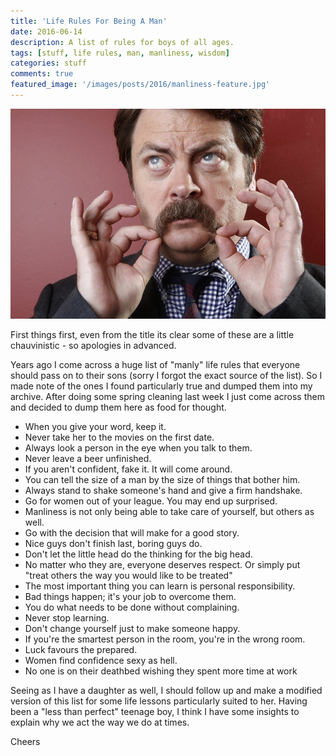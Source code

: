 ```yaml
---
title: 'Life Rules For Being A Man'
date: 2016-06-14
description: A list of rules for boys of all ages.
tags: [stuff, life rules, man, manliness, wisdom]
categories: stuff
comments: true
featured_image: '/images/posts/2016/manliness-feature.jpg'
---
```


![](/images/posts/2016/manliness.jpg)

First things first, even from the title its clear some of these are a little chauvinistic - so apologies in advanced.

Years ago I come across a huge list of "manly" life rules that everyone should pass on to their sons (sorry I forgot the exact source of the list). So I made note of the ones I found particularly true and dumped them into my archive. After doing some spring cleaning last week I just come across them and decided to dump them here as food for thought. 

* When you give your word, keep it.
* Never take her to the movies on the first date.
* Always look a person in the eye when you talk to them.
* Never leave a beer unfinished.
* If you aren't confident, fake it. It will come around.
* You can tell the size of a man by the size of things that bother him.
* Always stand to shake someone's hand and give a firm handshake.
* Go for women out of your league. You may end up surprised.
* Manliness is not only being able to take care of yourself, but others as well.
* Go with the decision that will make for a good story.
* Nice guys don't finish last, boring guys do.
* Don't let the little head do the thinking for the big head.
* No matter who they are, everyone deserves respect. Or simply put "treat others the way you would like to be treated"
* The most important thing you can learn is personal responsibility.
* Bad things happen; it's your job to overcome them.
* You do what needs to be done without complaining.
* Never stop learning.
* Don't change yourself just to make someone happy.
* If you're the smartest person in the room, you're in the wrong room.
* Luck favours the prepared.
* Women find confidence sexy as hell.
* No one is on their deathbed wishing they spent more time at work

Seeing as I have a daughter as well, I should follow up and make a modified version of this list for some life lessons particularly suited to her. Having been a "less than perfect" teenage boy, I think I have some insights to explain why we act the way we do at times.

Cheers